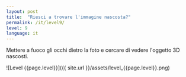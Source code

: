 ```yaml
---
layout: post
title:  "Riesci a trovare l'immagine nascosta?"
permalink: /it/level9/
level: 9
language: it
---
```

Mettere a fuoco gli occhi dietro la foto e cercare di vedere l'oggetto 3D nascosti.

![Level {{page.level}}]({{ site.url }}/assets/level_{{page.level}}.png)